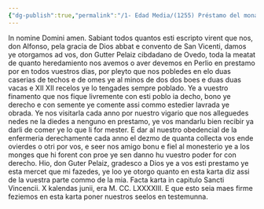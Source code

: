 ```yaml
---
{"dg-publish":true,"permalink":"/1- Edad Media/(1255) Préstamo del monasterio de San Vicente de Oviedo/","tags":["#Siglo_13","a1255","escrito","Oviedo","medieval","documento"]}
---
```



In nomine Domini amen. Sabiant todos quantos esti escripto virent que nos, don Alfonso, pela gracia de Dios abbat e convento de San Vicenti, damos ye otorgamos ad vos, don Gutter Pelaiz cibdadano de Ovedo, toda la meatat de quanto heredamiento nos avemos o aver devemos en Perlio en prestamo por en todos vuestros dias, por pleyto que nos pobledes en elo duas caserias de techos e de omes ye al minos de dos dos boes e duas duas vacas e XII XII recelos ye lo tengades sempre poblado. Ye a vuestro finamento que nos fique livremente con esti poblo ia decho, bono ye derecho e con semente ye comente assi commo estedier lavrada ye obrada. Ye nos visitarla cada anno por nuestro vigario que nos alleguedes nedes ne la diedes a nenguno en prestamo, ye vos mandarlu bien recibir ya darli de comer ye lo que li for mester. E dar al nuestro obedencial de la enfermeria derechamente cada anno el dezmo de quanta collecta vos ende ovierdes o otri por vos, e seer nos amigo bonu e fiel al monesterio ye a los monges que hi forent con proe ye sen danno hu vuestro poder for con derecho.
Hio, don Guter Pelaiz, gradesco a Dios ye a vos esti prestamo ye esta mercet que mi fazedes, ye loo ye otorgo quanto en esta karta diz assi de la vuestra parte commo de la mia.
Facta karta in capitulo Sancti Vincencii. X kalendas junii, era M. CC. LXXXXIII. E que esto seia maes firme feziemos en esta karta poner nuestros seelos en testemunna.